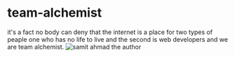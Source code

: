 # team-alchemist
it's a fact no body can deny that the internet is a place for two types of peaple one who has no life to live and the second is  web developers and we are team alchemist.
![samit ahmad the author](./imgs/samir-ahmad.jpg)

